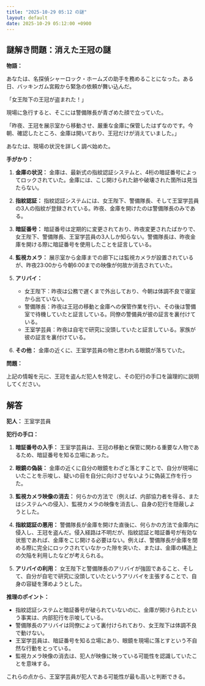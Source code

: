 ```yaml
---
title: "2025-10-29 05:12 の謎"
layout: default
date: 2025-10-29 05:12:00 +0900
---
```

## 謎解き問題：消えた王冠の謎

**物語：**

あなたは、名探偵シャーロック・ホームズの助手を務めることになった。ある日、バッキンガム宮殿から緊急の依頼が舞い込んだ。

「女王陛下の王冠が盗まれた！」

現場に急行すると、そこには警備隊長が青ざめた顔で立っていた。

「昨夜、王冠を展示室から移動させ、厳重な金庫に保管したはずなのです。今朝、確認したところ、金庫は開いており、王冠だけが消えていました。」

あなたは、現場の状況を詳しく調べ始めた。

**手がかり：**

1.  **金庫の状況：** 金庫は、最新式の指紋認証システムと、4桁の暗証番号によってロックされていた。金庫には、こじ開けられた跡や破壊された箇所は見当たらない。

2.  **指紋認証：** 指紋認証システムには、女王陛下、警備隊長、そして王室学芸員の3人の指紋が登録されている。昨夜、金庫を開けたのは警備隊長のみである。

3.  **暗証番号：** 暗証番号は定期的に変更されており、昨夜変更されたばかりで、女王陛下、警備隊長、王室学芸員の3人しか知らない。警備隊長は、昨夜金庫を開ける際に暗証番号を使用したことを証言している。

4.  **監視カメラ：** 展示室から金庫までの廊下には監視カメラが設置されているが、昨夜23:00から今朝6:00までの映像が何故か消去されていた。

5.  **アリバイ：**
    *   女王陛下：昨夜は公務で遅くまで外出しており、今朝は体調不良で寝室から出ていない。
    *   警備隊長：昨夜は王冠の移動と金庫への保管作業を行い、その後は警備室で待機していたと証言している。同僚の警備員が彼の証言を裏付けている。
    *   王室学芸員：昨夜は自宅で研究に没頭していたと証言している。家族が彼の証言を裏付けている。

6.  **その他：** 金庫の近くに、王室学芸員の物と思われる眼鏡が落ちていた。

**問題：**

上記の情報を元に、王冠を盗んだ犯人を特定し、その犯行の手口を論理的に説明してください。

## 解答

**犯人：** 王室学芸員

**犯行の手口：**

1.  **暗証番号の入手：** 王室学芸員は、王冠の移動と保管に関わる重要な人物であるため、暗証番号を知る立場にあった。

2.  **眼鏡の偽装：** 金庫の近くに自分の眼鏡をわざと落とすことで、自分が現場にいたことを示唆し、疑いの目を自分に向けさせないように偽装工作を行った。

3.  **監視カメラ映像の消去：** 何らかの方法で（例えば、内部協力者を得る、またはシステムへの侵入）、監視カメラの映像を消去し、自身の犯行を隠蔽しようとした。

4.  **指紋認証の悪用：** 警備隊長が金庫を開けた直後に、何らかの方法で金庫内に侵入し、王冠を盗んだ。侵入経路は不明だが、指紋認証と暗証番号が有効な状態であれば、金庫をこじ開ける必要はない。例えば、警備隊長が金庫を閉める際に完全にロックされていなかった隙を突いた、または、金庫の構造上の欠陥を利用したなどが考えられる。

5.  **アリバイの利用：** 女王陛下と警備隊長のアリバイが強固であること、そして、自分が自宅で研究に没頭していたというアリバイを主張することで、自身の容疑を薄めようとした。

**推理のポイント：**

*   指紋認証システムと暗証番号が破られていないのに、金庫が開けられたという事実は、内部犯行を示唆している。
*   警備隊長のアリバイは同僚によって裏付けられており、女王陛下は体調不良で動けない。
*   王室学芸員は、暗証番号を知る立場にあり、眼鏡を現場に落とすという不自然な行動をとっている。
*   監視カメラ映像の消去は、犯人が映像に映っている可能性を認識していたことを意味する。

これらの点から、王室学芸員が犯人である可能性が最も高いと判断できる。
